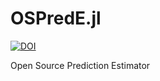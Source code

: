 # OSPredE.jl

[![DOI](https://zenodo.org/badge/253857773.svg)](https://zenodo.org/badge/latestdoi/253857773)

Open Source Prediction Estimator
